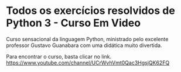 # Todos os exercícios resolvidos de Python 3 - Curso Em Video

Curso sensacional da linguagem Python, ministrado pelo excelente professor Gustavo Guanabara com uma didática muito divertida.

Para encontrar o curso, basta clicar no link.
https://www.youtube.com/channel/UCrWvhVmt0Qac3HgsjQK62FQ
